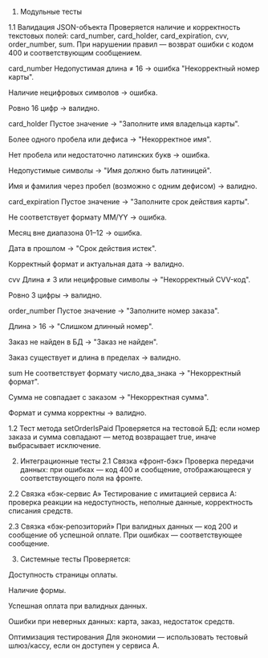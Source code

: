 1. Модульные тесты

1.1 Валидация JSON-объекта
Проверяется наличие и корректность текстовых полей: card_number, card_holder, card_expiration, cvv, order_number, sum. При нарушении правил — возврат ошибки с кодом 400 и соответствующим сообщением.

card_number
Недопустимая длина ≠ 16 → ошибка "Некорректный номер карты".

Наличие нецифровых символов → ошибка.

Ровно 16 цифр → валидно.

card_holder
Пустое значение → "Заполните имя владельца карты".

Более одного пробела или дефиса → "Некорректное имя".

Нет пробела или недостаточно латинских букв → ошибка.

Недопустимые символы → "Имя должно быть латиницей".

Имя и фамилия через пробел (возможно с одним дефисом) → валидно.

card_expiration
Пустое значение → "Заполните срок действия карты".

Не соответствует формату MM/YY → ошибка.

Месяц вне диапазона 01–12 → ошибка.

Дата в прошлом → "Срок действия истек".

Корректный формат и актуальная дата → валидно.

cvv
Длина ≠ 3 или нецифровые символы → "Некорректный CVV-код".

Ровно 3 цифры → валидно.

order_number
Пустое значение → "Заполните номер заказа".

Длина > 16 → "Слишком длинный номер".

Заказ не найден в БД → "Заказ не найден".

Заказ существует и длина в пределах → валидно.

sum
Не соответствует формату число,два_знака → "Некорректный формат".

Сумма не совпадает с заказом → "Некорректная сумма".

Формат и сумма корректны → валидно.

1.2 Тест метода setOrderIsPaid
Проверяется на тестовой БД: если номер заказа и сумма совпадают — метод возвращает true, иначе выбрасывает исключение.

2. Интеграционные тесты
 2.1 Связка «фронт-бэк»
 Проверка передачи данных: при ошибках — код 400 и сообщение, отображающееся у соответствующего поля на фронте.

2.2 Связка «бэк-сервис A»
Тестирование с имитацией сервиса A: проверка реакции на недоступность, неполные данные, корректность списания средств.

2.3 Связка «бэк-репозиторий»
При валидных данных — код 200 и сообщение об успешной оплате. При ошибках — соответствующее сообщение.

3. Системные тесты
Проверяется:

Доступность страницы оплаты.

Наличие формы.

Успешная оплата при валидных данных.

Ошибки при неверных данных: карта, заказ, недостаток средств.

Оптимизация тестирования
Для экономии — использовать тестовый шлюз/кассу, если он доступен у сервиса A.